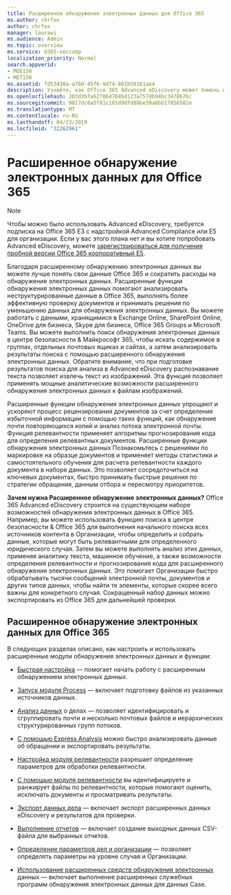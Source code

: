 ```yaml
---
title: Расширенное обнаружение электронных данных для Office 365
ms.author: chrfox
author: chrfox
manager: laurawi
ms.audience: Admin
ms.topic: overview
ms.service: O365-seccomp
localization_priority: Normal
search.appverid:
- MOE150
- MET150
ms.assetid: fd53438a-a760-45f6-9df4-861b50161ae4
description: Узнайте, как Office 365 Advanced eDiscovery может помочь вам анализировать данные в Office 365, упростить процесс рецензирования документов и принимать решения для эффективного обнаружения электронных данных.
ms.openlocfilehash: 203d3bfa627064704b4123a757db94bc3478b7bc
ms.sourcegitcommit: 0017dc6a5f81c165d9dfd88be39a6bb17856582e
ms.translationtype: MT
ms.contentlocale: ru-RU
ms.lasthandoff: 04/23/2019
ms.locfileid: "32262961"
---
```

# <a name="office-365-advanced-ediscovery"></a>Расширенное обнаружение электронных данных для Office 365

> [!NOTE]
> Чтобы можно было использовать Advanced eDiscovery, требуется подписка на Office 365 E3 с надстройкой Advanced Compliance или E5 для организации. Если у вас этого плана нет и вы хотите попробовать Advanced eDiscovery, можете [зарегистрироваться для получения пробной версии Office 365 корпоративный E5](https://go.microsoft.com/fwlink/p/?LinkID=698279). 
  
Благодаря расширенному обнаружению электронных данных вы можете лучше понять свои данные Office 365 и сократить расходы на обнаружение электронных данных. Расширенные функции обнаружения электронных данных помогают анализировать неструктурированные данные в Office 365, выполнять более эффективную проверку документов и принимать решения по уменьшению данных для обнаружения электронных данных. Вы можете работать с данными, хранящимися в Exchange Online, SharePoint Online, OneDrive для бизнеса, Skype для бизнеса, Office 365 Groups и Microsoft Teams. Вы можете выполнить поиск обнаружения электронных данных в центре безопасности &amp; Майкрософт 365, чтобы искать содержимое в группах, отдельных почтовых ящиках и сайтах, а затем анализировать результаты поиска с помощью расширенного обнаружения электронных данных. Обратите внимание, что при подготовке результатов поиска для анализа в Advanced eDiscovery распознавание текста позволяет извлечь текст из изображений. Эта функция позволяет применять мощные аналитические возможности расширенного обнаружения электронных данных к файлам изображений.
  
Расширенные функции обнаружения электронных данных упрощают и ускоряют процесс рецензирования документов за счет определения избыточной информации с помощью таких функций, как обнаружение почти повторяющихся копий и анализ потока электронной почты. Функция релевантности применяет алгоритмы прогнозирования кода для определения релевантных документов. Расширенные функции обнаружения электронных данных Познакомьтесь с решениями по маркировке на образце документов и применяет методы статистики и самостоятельного обучения для расчета релевантности каждого документа в наборе данных. Это позволяет сосредоточиться на ключевых документах, быстро принимать быстрые решения по стратегии обращения, данным отбора и пересмотру приоритетов.
  
 **Зачем нужна Расширенное обнаружение электронных данных?** Office 365 Advanced eDiscovery строится на существующем наборе возможностей обнаружения электронных данных в Office 365. Например, вы можете использовать функцию поиска в центре безопасности &amp; Office 365 для выполнения начального поиска всех источников контента в Организации, чтобы определить и собрать данные, которые могут быть релевантными для определенного юридического случая. Затем вы можете выполнять анализ этих данных, применяя аналитику текста, машинное обучение, а также возможности определения релевантности и прогнозирования кода для расширенного обнаружения электронных данных. Это помогает Организации быстро обрабатывать тысячи сообщений электронной почты, документов и других типов данных, чтобы найти те элементы, которые скорее всего важны для конкретного случая. Сокращенный набор данных можно экспортировать из Office 365 для дальнейшей проверки. 
  
## <a name="office-365-advanced-ediscovery"></a>Расширенное обнаружение электронных данных для Office 365

В следующих разделах описано, как настроить и использовать расширенные модули обнаружения электронных данных и функции:
  
- [Быстрая настройка](quick-setup-for-advanced-ediscovery.md) — помогает начать работу с расширенным обнаружением электронных данных. 
    
- [Запуск модуля Process](run-the-process-module-in-advanced-ediscovery.md) — включает подготовку файлов из указанных источников данных. 
    
- [Анализ данных](analyze-case-data-with-advanced-ediscovery.md) о делах — позволяет идентифицировать и сгруппировать почти и несколько почтовых файлов и иерархических структурированных групп потоков. 

- [С помощью Express Analysis](use-express-analysis-in-advanced-ediscovery.md) можно быстро анализировать данные об обращении и экспортировать результаты. 
    
- [Настройка модуля релевантности](manage-relevance-setup-in-advanced-ediscovery.md) разрешает определение параметров для обработки релевантности. 
    
- [С помощью модуля релевантности](use-relevance-in-advanced-ediscovery.md) вы идентифицируете и ранжирует файлы по релевантности, которые помогают оценить, исключать документы и просматривать результаты. 
    
- [Экспорт данных дела](export-case-data-in-advanced-ediscovery.md) — включает экспорт расширенных данных eDiscovery и результатов для проверки. 
    
- [Выполнение отчетов](run-reports-in-advanced-ediscovery.md) — включает создание выходных данных CSV-файла для выбранных отчетов. 
    
- [Определение параметров дел и организации](define-case-and-tenant-settings-in-advanced-ediscovery.md) — позволяет определять параметры на уровне случая и Организации. 
    
- [Использование расширенных средств обнаружения электронных](use-advanced-ediscovery-utilities.md) данных — включает выполнение расширенных служебных программ обнаружения электронных данных для данных Case. 
